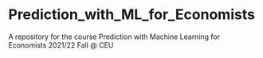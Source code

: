 # Prediction_with_ML_for_Economists
A repository for the course Prediction with Machine Learning for Economists 2021/22 Fall @ CEU
